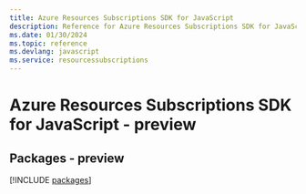 ```yaml
---
title: Azure Resources Subscriptions SDK for JavaScript
description: Reference for Azure Resources Subscriptions SDK for JavaScript
ms.date: 01/30/2024
ms.topic: reference
ms.devlang: javascript
ms.service: resourcessubscriptions
---
```

# Azure Resources Subscriptions SDK for JavaScript - preview
## Packages - preview
[!INCLUDE [packages](resources-subscriptions-index.md)]